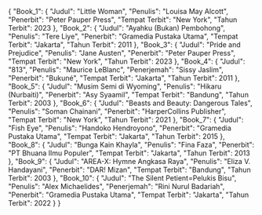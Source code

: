 
{
    "Book_1": {
        "Judul": "Little Woman",
        "Penulis": "Louisa May Alcott",
        "Penerbit": "Peter Pauper Press",
        "Tempat Terbit": "New York",
        "Tahun Terbit": 2023
    },
    "Book_2": {
        "Judul": "Ayahku (Bukan) Pembohong",
        "Penulis": "Tere Liye",
        "Penerbit": "Gramedia Pustaka Utama",
        "Tempat Terbit": "Jakarta",
        "Tahun Terbit": 2011
    },
    "Book_3": {
        "Judul": "Pride and Prejudice",
        "Penulis": "Jane Austen",
        "Penerbit": "Peter Pauper Press",
        "Tempat Terbit": "New York",
        "Tahun Terbit": 2023
    },
    "Book_4": {
        "Judul": "813",
        "Penulis": "Maurice LeBlanc",
        "Penerjemah": "Sissy Jaslim",
        "Penerbit": "Bukuné",
        "Tempat Terbit": "Jakarta",
        "Tahun Terbit": 2011
    },
    "Book_5": {
        "Judul": "Musim Semi di Wyoming",
        "Penulis": "Hikaru (Nurbaiti)",
        "Penerbit": "Asy Syaamil",
        "Tempat Terbit": "Bandung",
        "Tahun Terbit": 2003
    },
    "Book_6": {
        "Judul": "Beasts and Beauty: Dangerous Tales",
        "Penulis": "Soman Chainani",
        "Penerbit": "HarperCollins Publisher",
        "Tempat Terbit": "New York",
        "Tahun Terbit": 2021
    },
    "Book_7": {
        "Judul": "Fish Eye",
        "Penulis": "Handoko Hendroyono",
        "Penerbit": "Gramedia Pustaka Utama",
        "Tempat Terbit": "Jakarta",
        "Tahun Terbit": 2015
    },
    "Book_8": {
        "Judul": "Bunga Kain Khayla",
        "Penulis": "Fina Faza",
        "Penerbit": "PT Bhuana Ilmu Populer",
        "Tempat Terbit": "Jakarta",
        "Tahun Terbit": 2013
    },
    "Book_9": {
        "Judul": "AREA-X: Hymne Angkasa Raya",
        "Penulis": "Eliza V. Handayani",
        "Penerbit": "DAR! Mizan",
        "Tempat Terbit": "Bandung",
        "Tahun Terbit": 2003
    },
    "Book_10": {
        "Judul": "The Silent Petient=Pelukis Bisu",
        "Penulis": "Alex Michaelides",
        "Penerjemah": "Rini Nurul Badariah",
        "Penerbit": "Gramedia Pustaka Utama",
        "Tempat Terbit": "Jakarta",
        "Tahun Terbit": 2022
    }
}
